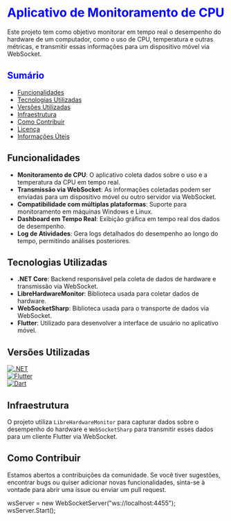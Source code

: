 # <span style="color:blue">Aplicativo de Monitoramento de CPU</span>

Este projeto tem como objetivo monitorar em tempo real o desempenho do hardware de um computador, como o uso de CPU, temperatura e outras métricas, e transmitir essas informações para um dispositivo móvel via WebSocket.

## <span style="color:blue">Sumário</span>

- [Funcionalidades](#funcionalidades)
- [Tecnologias Utilizadas](#tecnologias-utilizadas)
- [Versões Utilizadas](#versões-utilizadas)
- [Infraestrutura](#infraestrutura)
- [Como Contribuir](#como-contribuir)
- [Licença](#licença)
- [Informações Úteis](#informações-úteis)

## Funcionalidades

- **Monitoramento de CPU**: O aplicativo coleta dados sobre o uso e a temperatura da CPU em tempo real.
- **Transmissão via WebSocket**: As informações coletadas podem ser enviadas para um dispositivo móvel ou outro servidor via WebSocket.
- **Compatibilidade com múltiplas plataformas**: Suporte para monitoramento em máquinas Windows e Linux.
- **Dashboard em Tempo Real**: Exibição gráfica em tempo real dos dados de desempenho.
- **Log de Atividades**: Gera logs detalhados do desempenho ao longo do tempo, permitindo análises posteriores.

## Tecnologias Utilizadas

- **.NET Core**: Backend responsável pela coleta de dados de hardware e transmissão via WebSocket.
- **LibreHardwareMonitor**: Biblioteca usada para coletar dados de hardware.
- **WebSocketSharp**: Biblioteca usada para o transporte de dados via WebSocket.
- **Flutter**: Utilizado para desenvolver a interface de usuário no aplicativo móvel.

## Versões Utilizadas

[![.NET](https://img.shields.io/badge/.NET-v8.0-blue?logo=dotnet)](https://dotnet.microsoft.com/)  
[![Flutter](https://img.shields.io/badge/Flutter-v3.19.6-blue?logo=flutter)](https://flutter.dev)  
[![Dart](https://img.shields.io/badge/Dart-v3.3.4-blue?logo=dart)](https://dart.dev)

## Infraestrutura

O projeto utiliza `LibreHardwareMonitor` para capturar dados sobre o desempenho do hardware e `WebSocketSharp` para transmitir esses dados para um cliente Flutter via WebSocket.

## Como Contribuir

Estamos abertos a contribuições da comunidade. Se você tiver sugestões, encontrar bugs ou quiser adicionar novas funcionalidades, sinta-se à vontade para abrir uma issue ou enviar um pull request.

wsServer = new WebSocketServer("ws://localhost:4455");
wsServer.Start();
